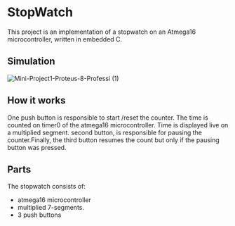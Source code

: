 # StopWatch
This project is an implementation of a stopwatch on an Atmega16 microcontroller, written in embedded C.

## Simulation
![Mini-Project1-Proteus-8-Professi (1)](https://user-images.githubusercontent.com/32434683/97014113-37088300-154a-11eb-8bf3-c26c1b337f35.gif)

## How it works
One push button is responsible to start /reset the counter. The time is counted on timer0 of the atmega16 microcontroller. Time is displayed live on a multiplied segment. second button, is responsible for pausing the counter.Finally, the third button resumes the count but only if the pausing button was pressed.

## Parts
The stopwatch consists of:
* atmega16 microcontroller
* multiplied 7-segments.
* 3 push buttons
